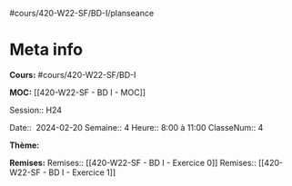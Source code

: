 #cours/420-W22-SF/BD-I/planseance

# Meta info
**Cours:** #cours/420-W22-SF/BD-I

**MOC:** [[420-W22-SF - BD I - MOC]]

Session:: H24

Date::  2024-02-20
Semaine:: 4
Heure:: 8:00 à 11:00
ClasseNum:: 4


**Thème:**


**Remises:**
Remises:: [[420-W22-SF - BD I - Exercice 0]]
Remises:: [[420-W22-SF - BD I - Exercice 1]]